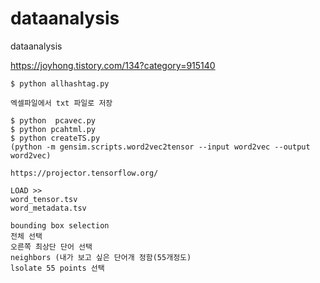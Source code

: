 # dataanalysis
dataanalysis

https://joyhong.tistory.com/134?category=915140

    $ python allhashtag.py
    
    엑셀파일에서 txt 파일로 저장
    
    $ python  pcavec.py
    $ python pcahtml.py
    $ python createTS.py
    (python -m gensim.scripts.word2vec2tensor --input word2vec --output word2vec)

    https://projector.tensorflow.org/
    
    LOAD >> 
    word_tensor.tsv
    word_metadata.tsv
    
    bounding box selection
    전체 선택
    오른쪽 최상단 단어 선택
    neighbors (내가 보고 싶은 단어개 정함(55개정도)
    lsolate 55 points 선택
    

